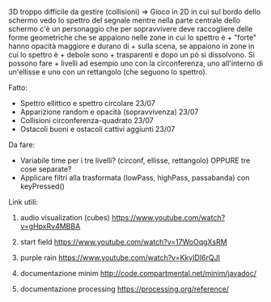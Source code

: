 3D troppo difficile da gestire (collisioni) => Gioco in 2D in cui sul bordo dello schermo vedo lo spettro del segnale mentre nella parte centrale dello schermo c'è un personaggio che per
sopravvivere deve raccogliere delle forme geometriche che se appaiono nelle zone in cui lo spettro è + "forte" hanno opacità maggiore e durano 
di + sulla scena, se appaiono in zone in cui lo spettro è + debole sono + trasparenti e dopo un pò si dissolvono.
Si possono fare + livelli ad esempio uno con la circonferenza, uno all'interno di un'ellisse e uno con un rettangolo (che seguono lo spettro).

Fatto:
* Spettro ellittico e spettro circolare 23/07
* Apparizione random e opacità (sopravvivenza) 23/07
* Collisioni circonferenza-quadrato 23/07
* Ostacoli buoni e ostacoli cattivi aggiunti 23/07

Da fare:
* Variabile time per i tre livelli? (circonf, ellisse, rettangolo) OPPURE tre cose separate?
* Applicare filtri alla trasformata (lowPass, highPass, passabanda) con keyPressed()

Link utili:

1) audio visualization (cubes) https://www.youtube.com/watch?v=gHpxRv4MBBA

2) start field https://www.youtube.com/watch?v=17WoOqgXsRM

3) purple rain https://www.youtube.com/watch?v=KkyIDI6rQJI

4) documentazione minim http://code.compartmental.net/minim/javadoc/

5) documentazione processing https://processing.org/reference/